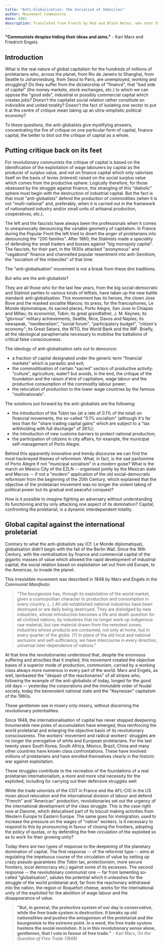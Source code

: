 ```yaml
---
title: "Anti-Globalization: the Socialism of Imbeciles"
author: Mouvement Communiste
date: 2001
description: Translated from French by Red and Black Notes, who note that this text was produced to be (but never was) distributed at the Summit of the Americas in Quebec in April 2001. Published online by Red and Black Notes at <http://www.oocities.org/red_black_ca/Articles.htm>
...
```


**"Communists despise hiding their ideas and aims."** - Karl Marx and Friedrich Engels.

## Introduction

What is the real nature of global capitalism for the hundreds of millions of proletarians who, across the planet, from Rio de Janeiro to Shanghai, from Seattle to Johannesburg, from Seoul to Paris, are unemployed, working and struggling? Do they suffer from the dictatorship of "finance", that "bad side of capital" (the money markets, stock exchanges, etc.) to which we can oppose the "good side", industrial or possibly commercial capital which creates jobs? Doesn't the capitalist social relation rather constitute an indivisible and united totality? Doesn't the fact of isolating one sector to put it at the centre of critique mean taking up an ultra-simplistic political economy?

To these questions, the anti-globalists give mystifying answers, concentrating the fire of critique on one particular form of capital, finance capital, the better to blot out the critique of capital as a whole.

## Putting critique back on its feet

For revolutionary communists the critique of capital is based on the identification of the exploitation of wage labourers by capital as the producer of surplus value, and not on finance capital which only valorises itself on the basis of levies (interest) raised on the social surplus value which comes from the productive sphere. Logically therefore, for those obsessed by the struggle against finance, the strangling of this "diabolic" sphere must begin with the destruction of industrial capital. But the fact is that most "anti-globalists" defend the production of commodities (when it is not "multi-national" and, preferably, when it is carried out in the framework of nationalised industry and/or small units of artisanal production, cooperatives, etc.).

The left and the fascists have always been the professionals when it comes to unequivocally denouncing the variable geometry of capitalism. In France during the Popular Front the left tried to divert the anger of proletarians into denouncing the "200 families". After 1960, the Stalinists made a speciality of defending the small traders and bosses against "big monopoly capital". The fascists, for their part, in the 1930s attacked "anonymous" and "vagabond" finance and channelled popular resentment into anti-Semitism, the "socialism of the imbeciles" of that time.

The "anti-globalisation" movement is not a break from these dire traditions.

But who are the anti-globalists?

They are all those who for the last few years, from the big social-democratic and Stalinist parties to various kinds of leftists, have taken up the new battle standard: anti-globalisation. This movement has its heroes, the clown Jose Bove and the masked socialite Marcos; its press, for the francophones, Le Monde diplomatique; its sacred places, Porto Alegre, San Jose in Chiapas and Millau; its economist, Tobin; its great grandfather, J. M. Keynes; its "glorious" military achievements, Seattle, Nice, Davos and Naples; its newspeak, "neoliberalism", "social forum", "participatory budget", "citizen's economy"; its Great Satans, the WTO, the World Bank and the IMF. Briefly, all the ideological paraphernalia necessary to mobilise the battalions of critical false consciousness.

The ideology of anti-globalisation sets out to denounce:

* a fraction of capital designated under the generic term "financial markets" which is parasitic and evil;
* the commoditisation of certain "sacred" sectors of productive activity: "culture", agriculture, water? but avoids, in the end, the critique of the foundation and the raison d'etre of capitalism, wage labour and the productive consumption of the commodity labour power;
* the relocation of production to the lower wage countries by the famous "multinationals".

The solutions put forward by the anti-globalists are the following:

* the introduction of the Tobin tax (at a rate of 0.1% of the total) on financial movements, the so-called "0.1% socialism" (although it's far less than for "share trading capital gains" which are subject to a "tax withholding with full discharge" of 26%);
* the introduction of new customs barriers to protect national production;
* the participation of citizens in city affairs, for example, the municipal self-management of Porto Alegre.

Behind this apparently innovative and trendy discourse we can find the most hackneyed themes of reformism. What, in fact, is the sad pantomime of Porto Alegre if not "municipal socialism" in a modern guise? What is the march on Mexico City of the EZLN -- organised jointly by the Mexican state and Marcos -- if not a "modern" application of the old social-democratic reformism from the beginning of the 20th Century, which explained that the objective of the proletarian movement was no longer the violent taking of political power but its gradual and peaceful conquest?

How is it possible to imagine fighting an adversary without understanding its functioning and by only attacking one aspect of its domination? Capital, confronting the proletariat, is a dynamic interdependent totality.

## Global capital against the international proletariat

Contrary to what the anti-globalists say (Cf. Le Monde diplomatique), globalisation didn't begin with the fall of the Berlin Wall. Since the 16th Century, with the centralisation by finance and commercial capital of the gigantic masses of value which allowed the rapid development of industrial capital, the social relation based on exploitation set out from old Europe, to the Americas, to invade the planet.

This irresistible movement was described in 1848 by Marx and Engels in the _Communist Manifesto_:

>"The bourgeoisie has, through its exploitation of the world market, given a cosmopolitan character to production and consumption in every country. (...) All old-established national industries have been destroyed or are daily being destroyed. They are dislodged by new industries, whose introduction becomes a life and death question for all civilized nations, by industries that no longer work up indigenous raw material, but raw material drawn from the remotest zones; industries whose products are consumed, not only at home, but in every quarter of the globe. (?) In place of the old local and national seclusion and self-sufficiency, we have intercourse in every direction, universal inter-dependence of nations."

At that time the revolutionaries understood that, despite the enormous suffering and atrocities that it implied, this movement created the objective bases of a superior mode of production, communism, carried by a working class always more numerous in every part of the world. Marx and Engels, as well, lambasted the "despair of the reactionaries" of all stripes who, following the example of the anti-globalists of today, longed for the good old days -- yesterday the corporations and the immutable order of feudal society, today the benevolent national state and the "Keynesian" capitalism of the 1960s.

These gentlemen see in misery only misery, without discerning the revolutionary potentialities.

Since 1848, the internationalisation of capital has never stopped deepening. Innumerable new poles of accumulation have emerged, thus reinforcing the world proletariat and enlarging the objective basis of its revolutionary consciousness. The workers' movement and radical workers' struggles are no longer the prerogative of white and European proletarians. For the last twenty years South Korea, South Africa, Mexico, Brazil, China and many other countries have known class confrontations. These have involved millions of proletarians and have enrolled themselves clearly in the historic war against exploitation.

These struggles contribute to the recreation of the foundations of a real proletarian internationalism, a more and more vital necessity for the exploited, including for carrying out their defensive struggles well.

While the trade unionists of the CGT in France and the AFL-CIO in the US moan about relocation and the international division of labour and defend "French" and "American" production, revolutionaries set out the urgency of the international development of the class struggle. This is the case right now at Danone, which delocalised part of its biscuit making activities from Western Europe to Eastern Europe. The same goes for immigration, used to increase the pressure on the wages of "native" workers. Is it necessary to respond to this by pronouncing in favour of closing the frontiers, adopting the policy of quotas, or by defending the free circulation of the exploited so as to work for their growing unity?

Today there are two types of response to the deepening of the planetary domination of capital. The first response -- of the reformist type -- aims at regulating the impetuous course of the circulation of value by setting up crazy pseudo guarantees (the Tobin tax, protectionism, more secure frontiers, local democracy etc.) against some of its excesses. The second response -- the revolutionary communist one -- far from lamenting so-called "globalisation", salutes the potential which it unleashes for the struggle of the world proletariat and, far from the reactionary withdrawal into the nation, the region or Roquefort cheese, works for the international unity of the exploited for the abolition of wage labour and the disappearance of value.

>**"But, in general, the protective system of our day is conservative, while the free trade system is destructive. It breaks up old nationalities and pushes the antagonism of the proletariat and the bourgeoisie to the extreme point. In a word, the free trade system hastens the social revolution. It is in this revolutionary sense alone, gentlemen, that I vote in favour of free trade."** - Karl Marx, _On the Question of Free Trade_ (1848)
